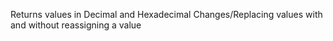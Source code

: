 Returns values in Decimal and Hexadecimal
Changes/Replacing values with and without reassigning a value
